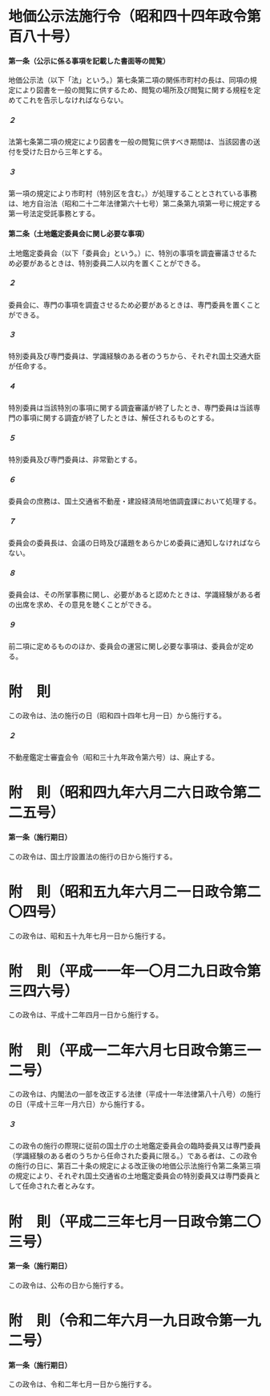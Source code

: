 # 地価公示法施行令（昭和四十四年政令第百八十号）
#### 第一条（公示に係る事項を記載した書面等の閲覧）
地価公示法（以下「法」という。）第七条第二項の関係市町村の長は、同項の規定により図書を一般の閲覧に供するため、閲覧の場所及び閲覧に関する規程を定めてこれを告示しなければならない。
##### ２
法第七条第二項の規定により図書を一般の閲覧に供すべき期間は、当該図書の送付を受けた日から三年とする。
##### ３
第一項の規定により市町村（特別区を含む。）が処理することとされている事務は、地方自治法（昭和二十二年法律第六十七号）第二条第九項第一号に規定する第一号法定受託事務とする。
#### 第二条（土地鑑定委員会に関し必要な事項）
土地鑑定委員会（以下「委員会」という。）に、特別の事項を調査審議させるため必要があるときは、特別委員二人以内を置くことができる。
##### ２
委員会に、専門の事項を調査させるため必要があるときは、専門委員を置くことができる。
##### ３
特別委員及び専門委員は、学識経験のある者のうちから、それぞれ国土交通大臣が任命する。
##### ４
特別委員は当該特別の事項に関する調査審議が終了したとき、専門委員は当該専門の事項に関する調査が終了したときは、解任されるものとする。
##### ５
特別委員及び専門委員は、非常勤とする。
##### ６
委員会の庶務は、国土交通省不動産・建設経済局地価調査課において処理する。
##### ７
委員会の委員長は、会議の日時及び議題をあらかじめ委員に通知しなければならない。
##### ８
委員会は、その所掌事務に関し、必要があると認めたときは、学識経験がある者の出席を求め、その意見を聴くことができる。
##### ９
前二項に定めるもののほか、委員会の運営に関し必要な事項は、委員会が定める。
# 附　則
この政令は、法の施行の日（昭和四十四年七月一日）から施行する。
##### ２
不動産鑑定士審査会令（昭和三十九年政令第六号）は、廃止する。
# 附　則（昭和四九年六月二六日政令第二二五号）
#### 第一条（施行期日）
この政令は、国土庁設置法の施行の日から施行する。
# 附　則（昭和五九年六月二一日政令第二〇四号）
この政令は、昭和五十九年七月一日から施行する。
# 附　則（平成一一年一〇月二九日政令第三四六号）
この政令は、平成十二年四月一日から施行する。
# 附　則（平成一二年六月七日政令第三一二号）
この政令は、内閣法の一部を改正する法律（平成十一年法律第八十八号）の施行の日（平成十三年一月六日）から施行する。
##### ３
この政令の施行の際現に従前の国土庁の土地鑑定委員会の臨時委員又は専門委員（学識経験のある者のうちから任命された委員に限る。）である者は、この政令の施行の日に、第百二十条の規定による改正後の地価公示法施行令第二条第三項の規定により、それぞれ国土交通省の土地鑑定委員会の特別委員又は専門委員として任命された者とみなす。
# 附　則（平成二三年七月一日政令第二〇三号）
#### 第一条（施行期日）
この政令は、公布の日から施行する。
# 附　則（令和二年六月一九日政令第一九二号）
#### 第一条（施行期日）
この政令は、令和二年七月一日から施行する。
